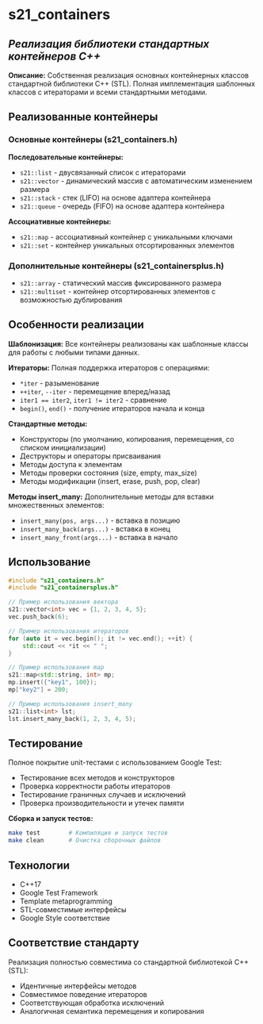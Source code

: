 # s21_containers

## _Реализация библиотеки стандартных контейнеров C++_

**Описание:** Собственная реализация основных контейнерных классов стандартной библиотеки C++ (STL). Полная имплементация шаблонных классов с итераторами и всеми стандартными методами.

## Реализованные контейнеры

### Основные контейнеры (s21_containers.h)

**Последовательные контейнеры:**
- `s21::list` - двусвязанный список с итераторами
- `s21::vector` - динамический массив с автоматическим изменением размера
- `s21::stack` - стек (LIFO) на основе адаптера контейнера
- `s21::queue` - очередь (FIFO) на основе адаптера контейнера

**Ассоциативные контейнеры:**
- `s21::map` - ассоциативный контейнер с уникальными ключами
- `s21::set` - контейнер уникальных отсортированных элементов

### Дополнительные контейнеры (s21_containersplus.h)

- `s21::array` - статический массив фиксированного размера
- `s21::multiset` - контейнер отсортированных элементов с возможностью дублирования

## Особенности реализации

**Шаблонизация:**
Все контейнеры реализованы как шаблонные классы для работы с любыми типами данных.

**Итераторы:**
Полная поддержка итераторов с операциями:
- `*iter` - разыменование
- `++iter`, `--iter` - перемещение вперед/назад
- `iter1 == iter2`, `iter1 != iter2` - сравнение
- `begin()`, `end()` - получение итераторов начала и конца

**Стандартные методы:**
- Конструкторы (по умолчанию, копирования, перемещения, со списком инициализации)
- Деструкторы и операторы присваивания
- Методы доступа к элементам
- Методы проверки состояния (size, empty, max_size)
- Методы модификации (insert, erase, push, pop, clear)

**Методы insert_many:**
Дополнительные методы для вставки множественных элементов:
- `insert_many(pos, args...)` - вставка в позицию
- `insert_many_back(args...)` - вставка в конец
- `insert_many_front(args...)` - вставка в начало


## Использование

```cpp
#include "s21_containers.h"
#include "s21_containersplus.h"

// Пример использования вектора
s21::vector<int> vec = {1, 2, 3, 4, 5};
vec.push_back(6);

// Пример использования итераторов
for (auto it = vec.begin(); it != vec.end(); ++it) {
    std::cout << *it << " ";
}

// Пример использования map
s21::map<std::string, int> mp;
mp.insert({"key1", 100});
mp["key2"] = 200;

// Пример использования insert_many
s21::list<int> lst;
lst.insert_many_back(1, 2, 3, 4, 5);
```

## Тестирование

Полное покрытие unit-тестами с использованием Google Test:
- Тестирование всех методов и конструкторов
- Проверка корректности работы итераторов
- Тестирование граничных случаев и исключений
- Проверка производительности и утечек памяти

**Сборка и запуск тестов:**
```bash
make test        # Компиляция и запуск тестов
make clean       # Очистка сборочных файлов
```

## Технологии

- C++17
- Google Test Framework
- Template metaprogramming
- STL-совместимые интерфейсы
- Google Style соответствие

## Соответствие стандарту

Реализация полностью совместима со стандартной библиотекой C++ (STL):
- Идентичные интерфейсы методов
- Совместимое поведение итераторов
- Соответствующая обработка исключений
- Аналогичная семантика перемещения и копирования
